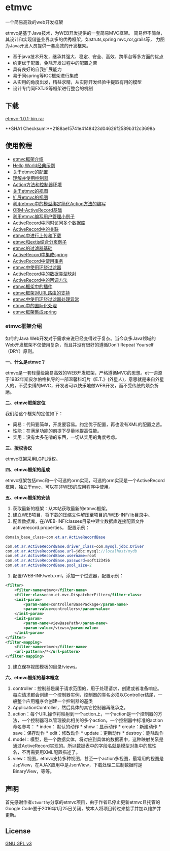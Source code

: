 # etmvc
一个简易高效的web开发框架

  etmvc是基于Java技术，为WEB开发提供的一套简易MVC框架。
  简易但不简单，其设计和实现借鉴业界众多的优秀框架，如struts,spring mvc,ror,grails等， 力图为Java开发人员提供一套高效的开发框架。

* 基于java技术开发，继承其强大、稳定、安全、高效、跨平台等多方面的优点
* 约定优于配置，免除开发过程中的配置之苦
* 具有良好的自我扩展能力
* 易于同spring等IOC框架进行集成
* 从实用的角度出发，精益求精，从实际开发经验中提取有用的模型
* 设计专门同EXTJS等框架进行整合的机制

## 下载
  [etmvc-1.0.1-bin.rar](http://shuzheng.github.io/etmvc/Download/etmvc-1.0.1-bin.rar)
  
  **SHA1 Checksum:**2188ae15741e4148423d04626f2589b312c3698a

## 使用教程

* [etmvc框架介绍](https://github.com/shuzheng/etmvc/blob/master/Wiki/about.md)
* [Hello,World经典示例](https://github.com/shuzheng/etmvc/blob/master/Wiki/helloworld.md)
* [关于etmvc的配置](https://github.com/shuzheng/etmvc/blob/master/Wiki/configuration.md)
* [理解并使用控制器](https://github.com/shuzheng/etmvc/blob/master/Wiki/controller.md)
* [Action方法和控制器环境](https://github.com/shuzheng/etmvc/blob/master/Wiki/action.md)
* [关于etmvc的视图](https://github.com/shuzheng/etmvc/blob/master/Wiki/view.md)
* [扩展etmvc的视图](https://github.com/shuzheng/etmvc/blob/master/Wiki/extendview.md)
* [利用etmvc中的模型绑定简化Action方法的编写](https://github.com/shuzheng/etmvc/blob/master/Wiki/binders.md)
* [ORM-ActiveRecord基础](https://github.com/shuzheng/etmvc/blob/master/Wiki/ormbase.md)
* [利用etmvc编写用户管理小例子](https://github.com/shuzheng/etmvc/blob/master/Wiki/user_admin_example.md)
* [ActiveRecord中同时访问多个数据库](https://github.com/shuzheng/etmvc/blob/master/Wiki/multi_database.md)
* [ActiveRecord中的关联](https://github.com/shuzheng/etmvc/blob/master/Wiki/relation.md)
* [etmvc中进行上传和下载](https://github.com/shuzheng/etmvc/blob/master/Wiki/upload_download.md)
* [etmvc和extjs结合分页例子](https://github.com/shuzheng/etmvc/blob/master/Wiki/pagination.md)
* [etmvc的过滤器基础](https://github.com/shuzheng/etmvc/blob/master/Wiki/filters.md)
* [ActiveRecord中集成spring](https://github.com/shuzheng/etmvc/blob/master/Wiki/activerecord_spring.md)
* [ActiveRecord中使用事务](https://github.com/shuzheng/etmvc/blob/master/Wiki/transaction.md)
* [etmvc中使用环绕过滤器](https://github.com/shuzheng/etmvc/blob/master/Wiki/aroundfilter.md)
* [ActiveRecord中的数据类型映射](https://github.com/shuzheng/etmvc/blob/master/Wiki/activerecord_datatype.md)
* [ActiveRecord中的回调方法](https://github.com/shuzheng/etmvc/blob/master/Wiki/activerecord_callback.md)
* [etmvc框架中的插件](https://github.com/shuzheng/etmvc/blob/master/Wiki/plugin.md)
* [etmvc框架对URL路由的支持](https://github.com/shuzheng/etmvc/blob/master/Wiki/route.md)
* [etmvc中使用环绕过滤器处理异常](https://github.com/shuzheng/etmvc/blob/master/Wiki/aroundfilter_exception.md)
* [etmvc中的国际化处理](https://github.com/shuzheng/etmvc/blob/master/Wiki/i18n.md)
* [etmvc框架集成spring](https://github.com/shuzheng/etmvc/blob/master/Wiki/etmvc_spring.md)

### etmvc框架介绍 #

如今的Java Web开发对于需求来说已经变得过于复杂。当今众多Java领域的Web开发框架不仅使用复杂，而且并没有很好的遵循Don’t Repeat Yourself（DRY）原则。

**一、什么是etmvc？**

etmvc是一套轻量级简易高效的WEB开发框架，严格遵循MVC的思想。et一词源于1982年斯皮尔伯格执导的一部温馨科幻片《E.T.》(外星人)，意思就是来自外星人的，不受束缚的MVC，开发者可以快乐地做WEB开发，而不受传统的烦杂折磨。

**二、etmvc框架定位**

我们给这个框架的定位如下：

  * 简易：代码要简单，开发要容易。约定优于配置，再也没有XML的配置之苦。
  * 性能：在满足功能的前提下尽量地提高性能。
  * 实用：没有太多花哨的东西，一切从实用的角度考虑。

**三、授权协议**

etmvc框架采用LGPL授权。

**四、etmvc框架的组成**

etmvc框架包括mvc和一个可选的orm实现，可选的orm实现是一个ActiveRecord框架，独立于mvc，可以在非WEB的应用程序中使用。

**五、etmvc框架的安装**

  1. 获取最新的框架：从本站获取最新的etmvc框架。
  1. 建立WEB项目，将下载的压缩文件解压至项目的/WEB-INF/lib目录中。
  1. 配置数据库，在/WEB-INF/classes目录中建立数据库连接配置文件activerecord.properties， 配置示例：
```java
domain_base_class=com.et.ar.ActiveRecordBase  

com.et.ar.ActiveRecordBase.driver_class=com.mysql.jdbc.Driver  
com.et.ar.ActiveRecordBase.url=jdbc:mysql://localhost/mydb  
com.et.ar.ActiveRecordBase.username=root  
com.et.ar.ActiveRecordBase.password=soft123456  
com.et.ar.ActiveRecordBase.pool_size=2 
```
  1. 配置/WEB-INF/web.xml，添加一个过滤器，配置示例：
```xml
<filter>
    <filter-name>etmvc</filter-name>
    <filter-class>com.et.mvc.DispatcherFilter</filter-class>
    <init-param>
        <param-name>controllerBasePackage</param-name>
        <param-value>controllers</param-value>
    </init-param>
    <init-param>
        <param-name>viewBasePath</param-name>
        <param-value>/views</param-value>
    </init-param>
</filter>
<filter-mapping>
    <filter-name>etmvc</filter-name>
    <url-pattern>/*</url-pattern>
</filter-mapping>
```
  1. 建立保存视图模板的目录/views。

**六、etmvc框架的基本概念**
  1. controller：控制器是属于请求范围的，用于处理请求，创建或者准备响应。每次请求都会创建一个控制器实例，控制器的类名必须以Controller结尾，一般整个应用程序会创建一个控制器的基类
  1. ApplicationController，然后具体的其它控制器再继承之。
  1. action：每个URL操作将映射到一个action上，一个action是一个控制器的方法，一个控制器可以管理彼此相关的多个action。一个控制器中标准的action命名参考：
    * index： 默认的动作
    * show：显示动作
    * create：新建动作
    * save：保存动作
    * edit：修改动作
    * update：更新动作
    * destroy：删除动作
  1. model：模型，是一个数据实体，将对应到具体的数据表中，这种映射关系是通过ActiveRecord实现的。所以数据表中的字段名就是模型对象中的属性名，不再需要用XML配置描述了。
  1. view：视图，etmvc支持多种视图，甚至一个action多视图，最常用的视图是JspView，在AJAX应用中是JsonView，下载处理二进制数据时是BinaryView，等等。


## 声明

  首先感谢作者`stworthy`分享的etmvc项目，由于作者已停止更新etmvc且托管的Google Code要于2016年1月25日关闭，故本人将项目转过来接手并加以维护并更新。

## License

  [GNU GPL v3](http://www.gnu.org/licenses/gpl.html)

